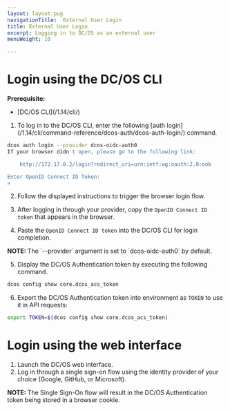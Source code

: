 ```yaml
---
layout: layout.pug
navigationTitle:  External User Login
title: External User Login
excerpt: Logging in to DC/OS as an external user
menuWeight: 10

---
```


<!-- The source repository for this topic is https://github.com/dcos/dcos-docs-site -->

# Login using the DC/OS CLI

**Prerequisite:**
- [DC/OS CLI]\(/1.14/cli/)

1.  To log in to the DC/OS CLI, enter the following [auth login]\(/1.14/cli/command-reference/dcos-auth/dcos-auth-login/) command.

```bash
dcos auth login --provider dcos-oidc-auth0
If your browser didn't open, please go to the following link:

    http://172.17.0.2/login?redirect_uri=urn:ietf:wg:oauth:2.0:oob

Enter OpenID Connect ID Token: 
>
```

2. Follow the displayed instructions to trigger the browser login flow.

3. After logging in through your provider, copy the `OpenID Connect ID token` that appears in the browser.

4. Paste the `OpenID Connect ID token` into the DC/OS CLI for login completion.

<p class="message--note"><strong>NOTE: </strong>The `--provider` argument is set to `dcos-oidc-auth0` by default.</p>

5. Display the DC/OS Authentication token by executing the following command.

```bash
dcos config show core.dcos_acs_token
```
6. Export the DC/OS Authentication token into environment as `TOKEN` to use it in API requests:
```bash
export TOKEN=$(dcos config show core.dcos_acs_token)
```

# Login using the web interface

1.  Launch the DC/OS web interface.
2.  Log in through a single sign-on flow using the identity provider of your choice (Google, GitHub, or Microsoft).

<p class="message--note"><strong>NOTE: </strong>The Single Sign-On flow will result in the DC/OS Authentication token being stored in a browser cookie.</p>


